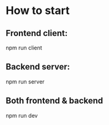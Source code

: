 # How to start
## Frontend client:
npm run client
## Backend server:
npm run server
## Both frontend & backend
npm run dev
